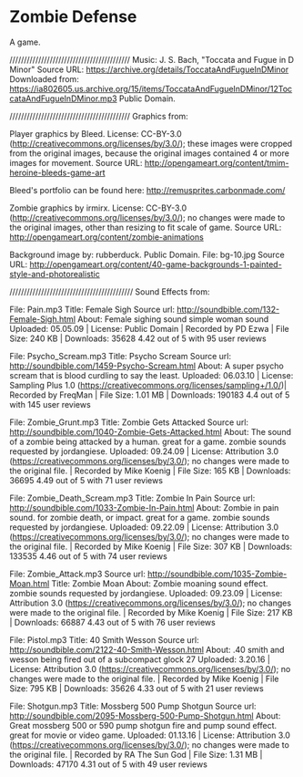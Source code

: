 # Zombie Defense

A game.

//////////////////////////////////////////
Music:
J. S. Bach, "Toccata and Fugue in D Minor"
Source URL: https://archive.org/details/ToccataAndFugueInDMinor
Downloaded from: https://ia802605.us.archive.org/15/items/ToccataAndFugueInDMinor/12ToccataAndFugueInDMinor.mp3
Public Domain.

//////////////////////////////////////////
Graphics from:

Player graphics by Bleed. License: CC-BY-3.0 (http://creativecommons.org/licenses/by/3.0/); these images were cropped from the original images, because the original images contained 4 or more images for movement.
Source URL: http://opengameart.org/content/tmim-heroine-bleeds-game-art

Bleed's portfolio can be found here: http://remusprites.carbonmade.com/

Zombie graphics by irmirx. License: CC-BY-3.0 (http://creativecommons.org/licenses/by/3.0/); no changes were made to the original images, other than resizing to fit scale of game.
Source URL: http://opengameart.org/content/zombie-animations

Background image by: rubberduck. Public Domain.
File: bg-10.jpg
Source URL: http://opengameart.org/content/40-game-backgrounds-1-painted-style-and-photorealistic

///////////////////////////////////////////
Sound Effects from:

File: Pain.mp3
Title: Female Sigh
Source url: http://soundbible.com/132-Female-Sigh.html
About: Female sighing sound simple woman sound
Uploaded: 05.05.09 | License: Public Domain | Recorded by PD Ezwa | File Size: 240 KB | Downloads: 35628
4.42 out of 5 with 95 user reviews

File: Psycho_Scream.mp3
Title: Psycho Scream
Source url: http://soundbible.com/1459-Psycho-Scream.html
About: A super psycho scream that is blood curdling to say the least.
Uploaded: 06.03.10 | License: Sampling Plus 1.0 (https://creativecommons.org/licenses/sampling+/1.0/)| Recorded by FreqMan | File Size: 1.01 MB | Downloads: 190183
4.4 out of 5 with 145 user reviews

File: Zombie_Grunt.mp3
Title: Zombie Gets Attacked
Source url: http://soundbible.com/1040-Zombie-Gets-Attacked.html
About: The sound of a zombie being attacked by a human. great for a game. zombie sounds requested by jordangiese.
Uploaded: 09.24.09 | License: Attribution 3.0 (https://creativecommons.org/licenses/by/3.0/); no changes were made to the original file. | Recorded by Mike Koenig | File Size: 165 KB | Downloads: 36695
4.49 out of 5 with 71 user reviews

File: Zombie_Death_Scream.mp3
Title: Zombie In Pain
Source url: http://soundbible.com/1033-Zombie-In-Pain.html
About: Zombie in pain sound. for zombie death, or impact. great for a game. zombie sounds requested by jordangiese.
Uploaded: 09.22.09 | License: Attribution 3.0 (https://creativecommons.org/licenses/by/3.0/); no changes were made to the original file. | Recorded by Mike Koenig | File Size: 307 KB | Downloads: 133535
4.46 out of 5 with 74 user reviews

File: Zombie_Attack.mp3
Source url: http://soundbible.com/1035-Zombie-Moan.html
Title: Zombie Moan
About: Zombie moaning sound effect. zombie sounds requested by jordangiese.
Uploaded: 09.23.09 | License: Attribution 3.0 (https://creativecommons.org/licenses/by/3.0/); no changes were made to the original file. | Recorded by Mike Koenig | File Size: 217 KB | Downloads: 66887
4.43 out of 5 with 76 user reviews

File: Pistol.mp3
Title: 40 Smith Wesson
Source url: http://soundbible.com/2122-40-Smith-Wesson.html
About: .40 smith and wesson being fired out of a subcompact glock 27
Uploaded: 3.20.16 | License: Attribution 3.0 (https://creativecommons.org/licenses/by/3.0/); no changes were made to the original file. | Recorded by Mike Koenig | File Size: 795 KB | Downloads: 35626
4.33 out of 5 with 21 user reviews

File: Shotgun.mp3
Title: Mossberg 500 Pump Shotgun
Source url: http://soundbible.com/2095-Mossberg-500-Pump-Shotgun.html
About: Great mossberg 500 or 590 pump shotgun fire and pump sound effect. great for movie or video game.
Uploaded: 01.13.16 | License: Attribution 3.0 (https://creativecommons.org/licenses/by/3.0/); no changes were made to the original file. | Recorded by RA The Sun God | File Size: 1.31 MB | Downloads: 47170
4.31 out of 5 with 49 user reviews